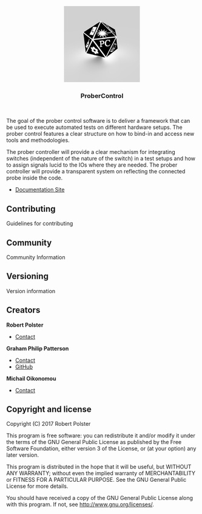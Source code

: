 <p align="center">
  <a href="https://probercontrol.github.io/ProberControl/">
    <img src="./ProberControl/docs/sphinx-docs/_static/logo.png" width=200 height=200>
  </a>

  <h3 align="center">ProberControl</h3>
</p>

<br>

The goal of the prober control software is to deliver a framework that can be used to execute automated tests on different hardware setups. The prober control features a clear structure on how to bind-in and access new tools and methodologies.

The prober controller will provide a clear mechanism for integrating switches (independent of the nature of the switch) in a test setups and how to assign signals lucid to the IOs where they are needed. The prober controller will provide a transparent system on reflecting the connected probe inside the code.

- [Documentation Site](https://probercontrol.github.io/ProberControl/)

## Contributing

Guidelines for contributing

## Community

Community Information

## Versioning
Version information

## Creators

**Robert Polster**
- [Contact](mailto:rpp2130@columbia.edu)

**Graham Philip Patterson**
- [Contact](mailto:gpp2109@columbia.edu)
- [GitHub](https://github.com/pattersongp)

**Michail Oikonomou**
- [Contact](mailto:mo2617@columbia.edu)


## Copyright and license


Copyright (C) 2017  Robert Polster

This program is free software: you can redistribute it and/or modify
it under the terms of the GNU General Public License as published by
the Free Software Foundation, either version 3 of the License, or
(at your option) any later version.

This program is distributed in the hope that it will be useful,
but WITHOUT ANY WARRANTY; without even the implied warranty of
MERCHANTABILITY or FITNESS FOR A PARTICULAR PURPOSE.  See the
GNU General Public License for more details.

You should have received a copy of the GNU General Public License
along with this program.  If not, see <http://www.gnu.org/licenses/>.

